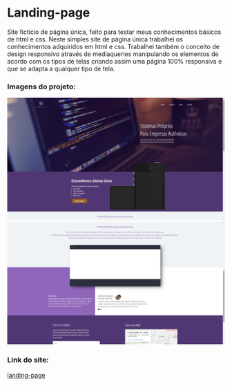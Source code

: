 # Landing-page
Site fictício de página única, feito para testar meus conhecimentos básicos de html e css. Neste simples site de página única trabalhei os conhecimentos adquiridos em html e css. Trabalhei também o conceito de design responsivo através de mediaqueries manipulando os elementos de acordo com os tipos de telas criando assim uma página 100% responsiva e que se adapta a qualquer tipo de tela.

<h3>Imagens do projeto:</h3>
<img src="https://github.com/sian19/Landing-page/blob/master/images/Projeto_3%2C1.png" alt="imagem">

<img src="https://github.com/sian19/Landing-page/blob/master/images/Projeto_3%2C2.png" alt="imagem">

<h3>Link do site:</h3>
<a href="https://landing-page-theta-nine.vercel.app/">landing-page</a>
